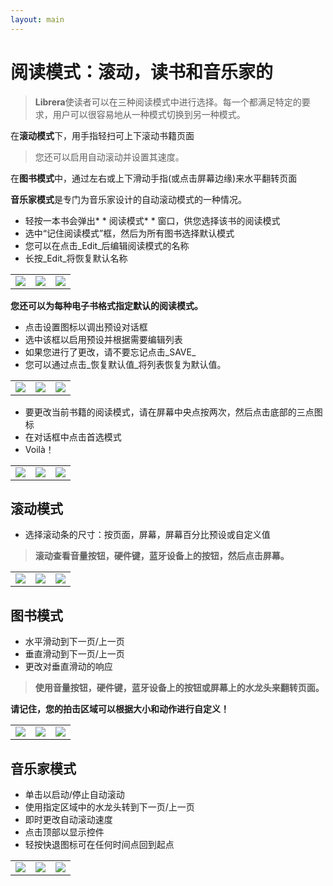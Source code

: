 ```yaml
---
layout: main
---
```


# 阅读模式：滚动，读书和音乐家的

> **Librera**使读者可以在三种阅读模式中进行选择。每一个都满足特定的要求，用户可以很容易地从一种模式切换到另一种模式。

在**滚动模式**下，用手指轻扫可上下滚动书籍页面

>您还可以启用自动滚动并设置其速度。

在**图书模式**中，通过左右或上下滑动手指(或点击屏幕边缘)来水平翻转页面

**音乐家模式**是专门为音乐家设计的自动滚动模式的一种情况。

* 轻按一本书会弹出* * 阅读模式* * 窗口，供您选择该书的阅读模式
* 选中“记住阅读模式”框，然后为所有图书选择默认模式
* 您可以在点击_Edit_后编辑阅读模式的名称
* 长按_Edit_将恢复默认名称

||||
|-|-|-|
|![](1.png)|![](2.png)|![](3.png)|

**您还可以为每种电子书格式指定默认的阅读模式。**

* 点击设置图标以调出预设对话框
* 选中该框以启用预设并根据需要编辑列表
* 如果您进行了更改，请不要忘记点击_SAVE_
* 您可以通过点击_恢复默认值_将列表恢复为默认值。

||||
|-|-|-|
|![](1a.jpg)|![](2a.jpg)|![](3a.jpg)|

* 要更改当前书籍的阅读模式，请在屏幕中央点按两次，然后点击底部的三点图标
* 在对话框中点击首选模式
* Voilà！

||||
|-|-|-|
|![](4.png)|![](5.png)|![](6.png)|

## 滚动模式
* 选择滚动条的尺寸：按页面，屏幕，屏幕百分比预设或自定义值

> **滚动查看音量按钮，硬件键，蓝牙设备上的按钮，然后点击屏幕。**

||||
|-|-|-|
|![](7.png)|![](8.png)|![](9.png)|

## 图书模式
* 水平滑动到下一页/上一页
* 垂直滑动到下一页/上一页
* 更改对垂直滑动的响应
> **使用音量按钮，硬件键，蓝牙设备上的按钮或屏幕上的水龙头来翻转页面。**

**请记住，您的拍击区域可以根据大小和动作进行自定义！**

||||
|-|-|-|
|![](10.png)|![](11.png)|![](12.png)|

## 音乐家模式
* 单击以启动/停止自动滚动
* 使用指定区域中的水龙头转到下一页/上一页
* 即时更改自动滚动速度
* 点击顶部以显示控件
* 轻按快退图标可在任何时间点回到起点

||||
|-|-|-|
|![](13.png)|![](14.png)|![](15.png)|
